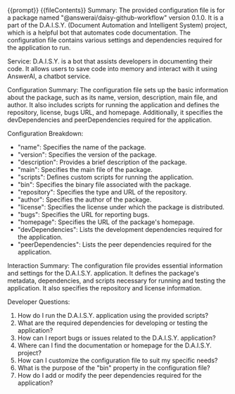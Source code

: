 {{prompt}}
{{fileContents}}
Summary:
The provided configuration file is for a package named "@answerai/daisy-github-workflow" version 0.1.0. It is a part of the D.A.I.S.Y. (Document Automation and Intelligent System) project, which is a helpful bot that automates code documentation. The configuration file contains various settings and dependencies required for the application to run.

Service:
D.A.I.S.Y. is a bot that assists developers in documenting their code. It allows users to save code into memory and interact with it using AnswerAI, a chatbot service.

Configuration Summary:
The configuration file sets up the basic information about the package, such as its name, version, description, main file, and author. It also includes scripts for running the application and defines the repository, license, bugs URL, and homepage. Additionally, it specifies the devDependencies and peerDependencies required for the application.

Configuration Breakdown:
- "name": Specifies the name of the package.
- "version": Specifies the version of the package.
- "description": Provides a brief description of the package.
- "main": Specifies the main file of the package.
- "scripts": Defines custom scripts for running the application.
- "bin": Specifies the binary file associated with the package.
- "repository": Specifies the type and URL of the repository.
- "author": Specifies the author of the package.
- "license": Specifies the license under which the package is distributed.
- "bugs": Specifies the URL for reporting bugs.
- "homepage": Specifies the URL of the package's homepage.
- "devDependencies": Lists the development dependencies required for the application.
- "peerDependencies": Lists the peer dependencies required for the application.

Interaction Summary:
The configuration file provides essential information and settings for the D.A.I.S.Y. application. It defines the package's metadata, dependencies, and scripts necessary for running and testing the application. It also specifies the repository and license information.

Developer Questions:
1. How do I run the D.A.I.S.Y. application using the provided scripts?
2. What are the required dependencies for developing or testing the application?
3. How can I report bugs or issues related to the D.A.I.S.Y. application?
4. Where can I find the documentation or homepage for the D.A.I.S.Y. project?
5. How can I customize the configuration file to suit my specific needs?
6. What is the purpose of the "bin" property in the configuration file?
7. How do I add or modify the peer dependencies required for the application?